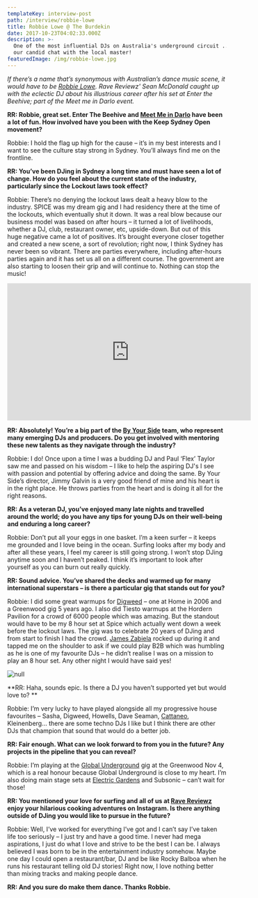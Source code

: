 ```yaml
---
templateKey: interview-post
path: /interview/robbie-lowe
title: Robbie Lowe @ The Burdekin
date: 2017-10-23T04:02:33.000Z
description: >-
  One of the most influential DJs on Australia's underground circuit ... here's
  our candid chat with the local master!
featuredImage: /img/robbie-lowe.jpg
---
```

_If there’s a name that’s synonymous with Australian’s dance music scene, it would have to be [Robbie Lowe](https://www.facebook.com/robbielowemusic/). Rave Reviewz' Sean McDonald caught up with the eclectic DJ about his illustrious career after his set at Enter the Beehive; part of the Meet me in Darlo event._

**RR: Robbie, great set. Enter The Beehive and **[**Meet Me in Darlo**](https://www.facebook.com/events/292009331276595/)** have been a lot of fun. How involved have you been with the Keep Sydney Open movement?**

Robbie: I hold the flag up high for the cause – it’s in my best interests and I want to see the culture stay strong in Sydney. You’ll always find me on the frontline.

**RR: You’ve been DJing in Sydney a long time and must have seen a lot of change. How do you feel about the current state of the industry, particularly since the Lockout laws took effect?**

Robbie: There’s no denying the lockout laws dealt a heavy blow to the industry. SPICE was my dream gig and I had residency there at the time of the lockouts, which eventually shut it down. It was a real blow because our business model was based on after hours – it turned a lot of livelihoods, whether a DJ, club, restaurant owner, etc, upside-down. But out of this huge negative came a lot of positives. It’s brought everyone closer together and created a new scene, a sort of revolution; right now, I think Sydney has never been so vibrant. There are parties everywhere, including after-hours parties again and it has set us all on a different course. The government are also starting to loosen their grip and will continue to. Nothing can stop the music!

<iframe width="560" height="315" src="https://www.youtube.com/embed/BlwWTzUeWzI" frameborder="0" allow="autoplay; encrypted-media" allowfullscreen></iframe>

**RR: Absolutely! You’re a big part of the **[**By Your Side**](https://www.facebook.com/ByYourSideSydney/)** team, who represent many emerging DJs and producers. Do you get involved with mentoring these new talents as they navigate through the industry?**

Robbie: I do! Once upon a time I was a budding DJ and Paul ‘Flex’ Taylor saw me and passed on his wisdom – I like to help the aspiring DJ's I see with passion and potential by offering advice and doing the same. By Your Side’s director, Jimmy Galvin is a very good friend of mine and his heart is in the right place. He throws parties from the heart and is doing it all for the right reasons.

**RR: As a veteran DJ, you’ve enjoyed many late nights and travelled around the world; do you have any tips for young DJs on their well-being and enduring a long career?**

Robbie: Don’t put all your eggs in one basket. I’m a keen surfer – it keeps me grounded and I love being in the ocean. Surfing looks after my body and after all these years, I feel my career is still going strong. I won’t stop DJing anytime soon and I haven’t peaked. I think it’s important to look after yourself as you can burn out really quickly.

**RR: Sound advice. You’ve shared the decks and warmed up for many international superstars – is there a particular gig that stands out for you?**

Robbie: I did some great warmups for [Digweed](https://www.facebook.com/djjohndigweed/) – one at Home in 2006 and a Greenwood gig 5 years ago. I also did Tiesto warmups at the Hordern Pavilion for a crowd of 6000 people which was amazing. But the standout would have to be my 8 hour set at Spice which actually went down a week before the lockout laws. The gig was to celebrate 20 years of DJing and from start to finish I had the crowd. [James Zabiela](https://www.facebook.com/jameszabiela/) rocked up during it and tapped me on the shoulder to ask if we could play B2B which was humbling as he is one of my favourite DJs – he didn’t realise I was on a mission to play an 8 hour set. Any other night I would have said yes! 

![null](/img/robbie-lowe-john-digweed.jpg)

**RR: Haha, sounds epic. Is there a DJ you haven’t supported yet but would love to? **

Robbie: I’m very lucky to have played alongside all my progressive house favourites – Sasha, Digweed, Howells, Dave Seaman, [Cattaneo](https://www.facebook.com/hernancattaneo/), Kleinenberg… there are some techno DJs I like but I think there are other DJs that champion that sound that would do a better job. 

**RR: Fair enough. What can we look forward to from you in the future? Any projects in the pipeline that you can reveal?**

Robbie: I’m playing at the [Global Underground](https://www.facebook.com/events/1563659050364245) gig at the Greenwood Nov 4, which is a real honour because Global Underground is close to my heart. I’m also doing main stage sets at [Electric Gardens](https://www.facebook.com/electricgardensfestival/) and Subsonic – can’t wait for those!

**RR: You mentioned your love for surfing and all of us at [Rave Reviewz](https://www.ravereviewz.net/) enjoy your hilarious cooking adventures on Instagram. Is there anything outside of DJing you would like to pursue in the future?**

Robbie: Well, I’ve worked for everything I’ve got and I can’t say I’ve taken life too seriously – I just try and have a good time. I never had mega aspirations, I just do what I love and strive to be the best I can be. I always believed I was born to be in the entertainment industry somehow. Maybe one day I could open a restaurant/bar, DJ and be like Rocky Balboa when he runs his restaurant telling old DJ stories! Right now, I love nothing better than mixing tracks and making people dance. 

**RR: And you sure do make them dance. Thanks Robbie.**
